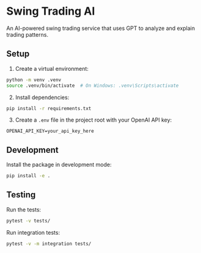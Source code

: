 # Swing Trading AI

An AI-powered swing trading service that uses GPT to analyze and explain trading patterns.

## Setup

1. Create a virtual environment:
```bash
python -m venv .venv
source .venv/bin/activate  # On Windows: .venv\Scripts\activate
```

2. Install dependencies:
```bash
pip install -r requirements.txt
```

3. Create a `.env` file in the project root with your OpenAI API key:
```
OPENAI_API_KEY=your_api_key_here
```

## Development

Install the package in development mode:
```bash
pip install -e .
```

## Testing

Run the tests:
```bash
pytest -v tests/
```

Run integration tests:
```bash
pytest -v -m integration tests/
```
